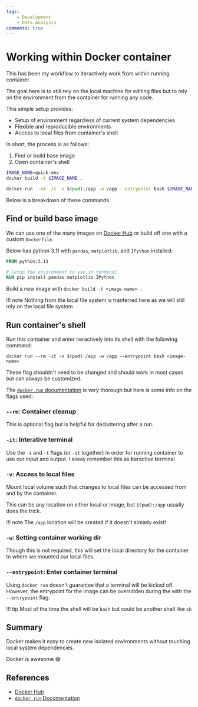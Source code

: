 ```yaml
---
tags: 
    - Development
    - Data Analysis
comments: true
---
```

# Working within Docker container

This has been my workflow to iteractively work from within running container. 

The goal here is to *still* rely on the local machine for editing files but to rely on the environment from the container for running any code. 

This simple setup provides: 

- Setup of environment regardless of current system dependencies
- Flexible and reproducible environments
- Access to local files from container's shell 

In short, the process is as follows: 

1. Find or build base image
2. Open container's shell 

```bash 
IMAGE_NAME=quick-env 
docker build -t $IMAGE_NAME . 

docker run --rm -it -v $(pwd):/app -w /app --entrypoint bash $IMAGE_NAME
```

Below is a breakdown of these commands. 

## Find or build base image

We can use one of the many images on [Docker Hub](https://hub.docker.com/search?q=) or build off one with a custom `Dockerfile`. 

Below has python 3.11 with `pandas`, `matplotlib`, and `IPython`  installed: 

```Dockerfile title="Dockerfile"
FROM python:3.11

# Setup the environment to use in terminal
RUN pip install pandas matplotlib IPython
```

Build a new image with `docker build -t <image-name> .`

!!! note 
    Nothing from the local file system is tranferred here as we will still rely on the local file system

## Run container's shell

Run this container and enter iteractively into its shell with the following command: 

`docker run --rm -it -v $(pwd):/app -w /app --entrypoint bash <image-name>`

These flag shouldn't need to be changed and should work in most cases but can always be customized. 

The [`docker run` documentation](https://docs.docker.com/engine/reference/commandline/run/) is very thorough but here is some info on the flags used: 

### `--rm`: Container cleanup

This is optional flag but is helpful for decluttering after a run.

### `-it`: Interative terminal

Use the `-i` and `-t` flags (or `-it` together) in order for running container to use our input and output. 
I alway remember this as **i**teractive **t**erminal

### `-v`: Access to local files

Mount local volume such that changes to local files can be accessed from and by the container. 

This can be any location on either local or image, but `$(pwd):/app` usually does the trick.

!!! note
    The `/app` location will be created if it doesn't already exist!

### `-w`: Setting container working dir

Though this is not required, this will set the local directory for the container to where we mounted our local files. 

### `--entrypoint`: Enter container terminal

Using `docker run` doesn't guarantee that a terminal will be kicked off. However, the entrypoint for the image can be overridden during the with the `--entrypoint` flag. 

!!! tip 
    Most of the time the shell will be `bash` but could be another shell like `sh`

## Summary

Docker makes it easy to create new isolated environments without touching local system dependencies. 

Docker is awesome :smile:

## References 

- [Docker Hub](https://hub.docker.com/search?q=)
- [`docker run` Documentation](https://docs.docker.com/engine/reference/commandline/run/)
